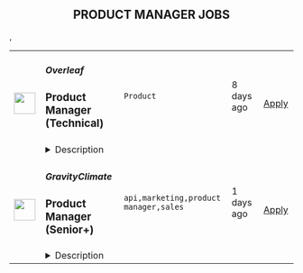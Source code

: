 <div align="center"><h2>PRODUCT MANAGER JOBS</h2></div><table><tr>
                <td width="100" height="100" rowspan="2">
                    <img src="https://wwr-pro.s3.amazonaws.com/logos/0083/6259/logo.gif" width="38px" height="auto">
                </td>
                <td width="300">
                    <h5>Overleaf</h5>
                    <h3> Product Manager (Technical)</h3>
                </td>
                <td width="300">
                    <code>Product</code>
                </td>
                <td width="200">
                <text>8 days ago</text>
                </td>
                <td width="100" rowspan="2">
                <a href="https://weworkremotely.com/listings/overleaf-product-manager-technical-2" align="right" target="_blank">Apply</a>
                </td>
            </tr>
            <tr>
                <td colspan="3">
                <details><summary>Description</summary>
                <img src="https://we-work-remotely.imgix.net/logos/0083/6259/logo.gif?ixlib=rails-4.0.0&w=50&h=50&dpr=2&fit=fill&auto=compress" />

<p>
  <strong>Headquarters:</strong> London, England, United Kingdom
    <br /><strong>URL:</strong> <a href="https://www.overleaf.com">https://www.overleaf.com</a>
</p>

<p><strong>About Us</strong></p>
<p>Overleaf is a scaleup and social enterprise that builds modern collaborative authoring tools for scientists — like Google Docs for Science. We make an online, real-time collaborative editor for papers, theses and other documents written in the LaTeX markup language.</p>
<p>We have over 11 million registered users from around the world, over 400,000 people use our platform each day and we host over 100 million user-created projects. Our company is growing and we are looking for a Product Manager to lead our discovery and development initiatives related to our product expansion, and beyond.</p>
<p>We've been recognised as one of the<a href="https://www.overleaf.com/blog/overleaf-recognized-as-one-of-the-uks-top-100-fastest-growing-businesses" class="external"> UK's top 100 fastest growing businesses</a> and included in the <a href="https://www.overleaf.com/blog/overleaf-makes-the-febe-growth-100-list" class="external">FEBE Growth 100 list</a>. We were <a href="https://www.overleaf.com/blog/overleaf-named-2020-saas-awards-winner" class="external"> Best SaaS for Nonprofits or Education</a> in the 2020 SaaS Awards Program, and a finalist in the <a href="https://www.overleaf.com/blog/overleaf-named-finalist-in-digital-leaders-impact-awards-2022" class="external">Digital Leaders Impact Awards 2022</a>. We're part of the<a href="https://www.digital-science.com/" class="external"> Digital Science</a> family of science, health and ed-tech companies.</p>
<p><strong>The Product Team</strong></p>
<p>We are an interdisciplinary team made of product managers, UX designers and data analysts. We are a growing team of 12, with most people joining in 2021. The team is small enough that everyone has a few hats to wear, but large enough that we have experts who can guide the rest of the team in their area, such as User Research, User Experience or Analytics. Some of us come from a teaching background, or marketing, engineering, QA and more disciplines, which gives the team its unique flavour. </p>
<p>Our team's mission is to <em>explore the future of Overleaf through data, design and research</em>.</p>
<p><strong>Your New Role</strong></p>
<p>We are looking to hire a Product Manager to lead our discovery and development initiatives related to our product expansion, and beyond (integrations, API, etc). You will take ownership of researching, understanding and delivering value to our users, enhancing their workflows for both our hosted SaaS and on-premises solutions. As part of a Product Trio (Product, UX, Engineering - plus others), you will map opportunities using product discovery methods and shape your own roadmap and KPIs. You will lead on projects related to your area of expertise from start to finish. This will usually involve: </p>
<p><strong>Understanding user needs:</strong></p>
<ul> <li>Carry out primary research to understand users and their pain points, identifying opportunities to address them.</li> <li>Nurture and grow our rich database of user insights, mining data as needed and present it to stakeholders in various contexts.</li> <li>Based on research insights, formulate hypotheses to be tested with a variety of qualitative and quantitative methods.</li> </ul>
<p><strong>Shaping and developing solutions:</strong></p>
<ul> <li>Shape a vision, define the problem and align the team with clear goals, objectives and user stories.</li> <li>Map and test assumptions with a variety of qualitative and quantitative methods.</li> <li>Distil existing user research data to support the team in making the right decisions.</li> <li>Work closely with UX designers, data analysts and engineers throughout the release process, from shaping to building, testing and releasing.</li> <li>Clearly define measures of success for A/B testing, balancing the need for accuracy with shipping value to users quickly.</li> <li>Recognise and celebrate success regularly when things go well, while fostering a growth mindset when things don't go so well.</li> <li>Lead and facilitate planning sessions with your team to prioritise work, often applying decision-making frameworks (e.g. RICE).</li> <li>Keep other stakeholders informed as progress is made, through regular demos, Show &amp; Tells and presentations.</li> </ul>
<p><strong>Understanding the Business:</strong> </p>
<ul> <li>Develop and manage a solid product roadmap for your core area.</li> <li>Map opportunities and manage input from your stakeholders to enhance our offering on an ongoing basis.</li> <li>Clearly communicate our roadmap and product changes in advance of their launch and help them manage communications to customers.</li> <li>Take part in customer onboarding sessions, webinars and/or sales negotiations and use these opportunities to conduct user research.</li> </ul>
<p><strong>Work closely with other departments to:</strong></p>
<ul> <li>Help them access and understand product information (e.g. releases for our On-Premises product, key features, product roadmap). </li> <li>Explain technical dependencies and how they may affect our roadmap.</li> <li>Help them access product data/metrics that can provide useful insights for their departments.</li> <li>Bring the user perspective in meetings and engage stakeholders with our continuous user research efforts and insights.</li> </ul>
<p><strong>Strategy and planning: </strong></p>
<ul> <li>You will input and contribute to the main product roadmap and take part in planning meetings on an ongoing basis. </li> <li>You will develop a set of strategic goals and KPIs for your core area on an annual basis, updating stakeholders on progress throughout the year.</li> </ul>
<p><br></p>
<p>As part of the Product team at Overleaf, you will be helping to make Overleaf the go-to place for scientific writing.</p>
<p><strong>How We Hire</strong></p>
<p>The stages in our hiring process are typically:</p>
<ol> <li>We will aim to update you on the status of your application within 10 working days from when we receive it.</li> <li>We'll schedule a 30-minute call for a discussion with 2 members of the team to discuss the role and your experience, to see if they look like a good fit.</li> <li>We'll schedule a more in-depth interview with a product trio (PM, UX, Dev), which is typically 90 minutes, in which we also discuss a technical task sent in advance.</li> <li>The last stage will be to meet with our CTO &amp; Co-Founder plus another Product Manager so you get to know the team better.</li> <li>We'll make an offer. We usually interview in batches, so there may be a short delay while we interview other candidates, but we will keep you informed throughout the process.</li> </ol>
<p>If you have a deadline, please let us know in your application, and we will try to be accommodating.</p>
<p><strong>Requirements</strong></p>
<p>To do this job well you'll need to:</p>
<ul> <li> <strong>Have a user-centred mindset. </strong>You are eager to learn about pain points, needs and desires of users, identifying the best opportunities to develop a product that delights them.</li> <li> <strong>Be experienced in Product Management as a discipline.</strong>You can switch from engaging with stakeholders to resolving technical trade-offs with the Engineering team, always bringing the focus back on our long-term vision and delivering value to our users.</li> <li> <strong>Be technical. </strong>You are familiar with LaTeX or willing to learn about LaTeX and its use within academia and industry. You also understand the difference between a SaaS product and its on-premises counterpart, including their underpinning technologies, e.g. Docker.</li> <li> <strong>Be commercially minded.</strong> You have commercial experience within a B2C SaaS product and/or Enterprise. For example, you are able to read user research insights through a commercial lens, with a view to grow the business while shipping value to users.</li> <li>Be based in the UK, Europe (EU member state), Canada, or US</li> <li>Usually be available in our core hours, 2pm-5pm UK time</li> </ul>
<p><strong>Benefits</strong></p>
<ul> <li>Remote and flexible working.</li> <li>Salary up to £50-75k per year, depending on experience.</li> <li>You would join a small, dedicated and growing team.</li> <li>We organize company and team meetups several times a year for valuable face-to-face time.</li> <li>We'll provide a new Mac, PC or Linux laptop, along with a stipend for other equipment.</li> <li>We provide a training budget and allocate time for training; many of us choose to attend relevant industry conferences or buy training materials.</li> <li>We run regular<a href="https://www.overleaf.com/blog/overleafs-remote-hackathon-revisited-one-year" class="external"> remote hackathons</a> to keep learning and experimenting.</li> <li>We run a weekly internal seminar series with short talks from staff about their work or personal projects, new technologies and techniques.</li> <li>Additional benefits package varies by country. Please ask us.</li> </ul>
<p>We're an equal opportunity employer. All applicants will be considered for employment without attention to race, colour, religion, sex, sexual orientation, gender identity, national origin, veteran or disability status. Underrepresented groups often do not apply and we encourage them even if they do not meet all the requirements.</p>

<p><strong>To apply:</strong> <a href="https://weworkremotely.com/remote-jobs/overleaf-product-manager-technical-2">https://weworkremotely.com/remote-jobs/overleaf-product-manager-technical-2</a></p>

                </details>
                </td>
            </tr>,<tr>
                <td width="100" height="100" rowspan="2">
                    <img src="https://wwr-pro.s3.amazonaws.com/logos/0064/5762/logo.gif" width="38px" height="auto">
                </td>
                <td width="300">
                    <h5>WalletConnect</h5>
                    <h3> Product Manager - Cloud</h3>
                </td>
                <td width="300">
                    <code>Product</code>
                </td>
                <td width="200">
                <text>8 days ago</text>
                </td>
                <td width="100" rowspan="2">
                <a href="https://weworkremotely.com/remote-jobs/walletconnect-product-manager-cloud" align="right" target="_blank">Apply</a>
                </td>
            </tr>
            <tr>
                <td colspan="3">
                <details><summary>Description</summary>
                <img src="https://we-work-remotely.imgix.net/logos/0064/5762/logo.gif?ixlib=rails-4.0.0&w=50&h=50&dpr=2&fit=fill&auto=compress" />

<p>
  <strong>Headquarters:</strong> USA
    <br /><strong>URL:</strong> <a href="https://walletconnect.com">https://walletconnect.com</a>
</p>

<div>WalletConnect is the web3 communications protocol. We began with a single API, and are now building a suite of web3 SDK’s including Web3Modal, Web3Wallet, Web3Inbox, and more. We recently raised our $11M Series A from USV, 1kx, Coinbase and other leading investors, and are looking to grow.<br><br>To learn more about our plans to create a multi-API messaging network for web3, take a look at our presentation at <a href="https://www.youtube.com/watch?v=LeG6p6-1E30"><strong>EthCC</strong></a>.<br><br><strong>The Role<br></strong><br>
</div><div>We’re looking for a talented product manager to join our Cloud team and help onboard the next batch of web3 wallets and dapps to the WalletConnect protocol. This role is a hybrid product manager and customer success role where both technical and support skills are needed. You'll be working internally with our product, business and engineering teams and externally with wallets and dapps to ensure a seamless experience.<br><br><strong>Responsibilities:<br></strong><br>
</div><ul>
<li>Responsible for ecosystem usage and adoption of the WalletConnect Cloud (cloud.walletconnect.com)</li>
<li>Coordinate with our partners including Metamask, Uniswap, Rainbow, Trust Wallet, and OpenSea to ensure their Cloud experience is seamless</li>
<li>Manage and moderate the WalletConnect Explorer registries and submissions</li>
<li>Manage inbound integration requests across Github, Discord, Slack, and Telegram, then prioritize opportunities across a range of partners.</li>
<li>Triage and respond to Cloud issues reported and prioritize the product backlog, ensuring that the development team always has a clear understanding of what needs to be built</li>
<li>Ensure the success of existing and new integration partners to incorporate feedback, bug reports, or technical issues, and pass this on to product and engineering teams, improving the product iteration/improvement cycle.</li>
<li>Build out the processes to ensure that integration partners have consistently excellent customer experience.</li>
<li>Own the product requirements for cloud.walletconnect.com and explorer.walletconnect.com</li>
</ul><div>
<strong>Must have:<br></strong><br>
</div><ul>
<li>At least 2 years of experience at a tech company, having managed products, or as a software engineer, or worked in customer support or other tech-focused roles</li>
<li>Passion for web3</li>
<li>Hands-on experience using wallets and dapps. This position requires downloading and testing apps for quality and compatibility testing.</li>
<li>Excellent problem-solving and analytical skills to identify opportunities or understand and address potential technical and business issues</li>
<li>Experience managing client relationships</li>
<li>Excellent written, editing, speaking, and research skills</li>
</ul><div>
<br><br>
</div><div>
<strong>Nice to have:<br></strong><br>
</div><ul>
<li>Experience in product, or customer support roles</li>
<li>A proven ability to thrive in rapidly evolving high growth-startups</li>
<li>An understanding of product analytics and how to use it to drive decision making</li>
<li>QA experience</li>
<li>Crypto / Blockchain experience</li>
<li>Comfortable working remotely</li>
</ul><div><br></div><div>
<strong>What WalletConnect offers:<br></strong><br>
</div><ul>
<li>Fully remote position</li>
<li>Remote work allowance</li>
<li>Company equity</li>
<li>Token offering</li>
<li>Salary $60-80k USD</li>
</ul>

<p><strong>To apply:</strong> <a href="https://weworkremotely.com/remote-jobs/walletconnect-product-manager-cloud">https://weworkremotely.com/remote-jobs/walletconnect-product-manager-cloud</a></p>

                </details>
                </td>
            </tr>,<tr>
                <td width="100" height="100" rowspan="2">
                    <img src="https://wwr-pro.s3.amazonaws.com/logos/0071/4151/logo.gif" width="38px" height="auto">
                </td>
                <td width="300">
                    <h5>A.Team</h5>
                    <h3> Senior Independent Product Manager/Product Designer ($110-$190/hr)</h3>
                </td>
                <td width="300">
                    <code>Product</code>
                </td>
                <td width="200">
                <text>452 days ago</text>
                </td>
                <td width="100" rowspan="2">
                <a href="https://weworkremotely.com/remote-jobs/a-team-senior-independent-product-manager-product-designer-110-190-hr" align="right" target="_blank">Apply</a>
                </td>
            </tr>
            <tr>
                <td colspan="3">
                <details><summary>Description</summary>
                <img src="https://we-work-remotely.imgix.net/logos/0071/4151/logo.gif?ixlib=rails-4.0.0&w=50&h=50&dpr=2&fit=fill&auto=compress" />

<p>
  <strong>Headquarters:</strong> NYC, SF, and TLV
    <br /><strong>URL:</strong> <a href="https://build.a.team/wwrfastrackreferral">https://build.a.team/wwrfastrackreferral</a>
</p>

<div>
<a href="https://build.a.team/wwrproductmgrfasttrack">A·Team</a> is a VC-backed, stealth, application-only home on the internet for Senior Product Managers &amp; Product Designers (along with developers &amp; UX/UI folks) to team up with the best companies on their next big thing. <br><br>After talking with hundreds of independent engineers, designers, and product folks, we heard over and over that finding vetted, high-quality, consistent clients is hard, and projects are often too small to be rewarding. A·Team matches small teams of the most talented builders in the world with companies backed by a16z, YC, Softbank, General Catalyst, etc. on a contract basis for many of their most important initiatives. We quietly launched in May 2020, and have helped A·Teamers earn $11.4+ million since.<br><br>As part of A·Team, you can expect:</div><ul>
<li>
<strong>High-paying, meaningful client missions (where you'd lead Product) with the most audacious companies</strong> sent your way; generally $110-$190/hr, with vetted, fascinating clients doing work that matters. We're picky about who we partner with; new clients only come in via trusted referral. We've worked with Lyft, McGraw Hill, ClearCo, irl.com, the former CEO of Waze, the leading vaccine production software, several new unicorns we can't say here, and dozens of startups backed by a16z/YC/Softbank/etc.</li>
<li>
<strong>Work alongside friends old &amp; new: </strong>our niche is small/diverse product teams, since clients with larger budgets and higher-impact work tell us they want teams, not individuals. Of course, we keep friends together whenever we can.</li>
<li>
<strong>Full autonomy:</strong> say "no" to things that don't excite you. The most talented builders often juggle a few things at once, so there's never pressure to join an A·Team mission if you don't have the bandwidth. If we're no longer a fit, it's easy to leave or pause too. </li>
<li>
<strong>Small, curated, off-the-record gatherings:</strong> for conversations hard to have elsewhere. Long-term, we're creating micro-communities for the world's top builders to become friends around the things they care about.</li>
<li>
<strong>Keep 100% of what you earn: </strong>if you charge $130/hr, you get $130/hr. A·Team makes money by charging a small, flat, transparent platform fee on <em>top</em> of your rate.</li>
</ul><div>
<br><strong>How to apply:<br></strong>Go here: <a href="https://build.a.team/wwrproductmgrfasttrack">https://build.a.team/wwrproductmgrfasttrack</a> + mention WWR under how you heard about A·Team. No resume or cover letter needed; we respect your time so the application is short. We're also much more interested in seeing what you've made, and excited to chat more if there’s a fit.<br><strong><br>What you’ll do:</strong>
</div><ul>
<li>Once part of A.Team, you’ll regularly be invited to be the lead Product manager/designer for impactful missions that match your interests, which you can accept or decline. Take your pick from early-stage incubations with world-class founders, to fast-growing super-funded companies, to old-school non-tech incumbents looking to build as a tech giant would.</li>
<li>Missions usually involve building an ambitious piece of software from 0 to 1 as part of a small 3-4 person team. </li>
<li>You’ll be paid to scope it out, give the client options, guide strategy, and execute on the selected solution. Sometimes the client has a clear vision, sometimes not; which is why A.Team builders tend to be senior folks who can work together to find the right direction. </li>
</ul><div>
<br><strong>Who A</strong>·<strong>Team is for:</strong>
</div><ul>
<li>Senior Product Managers/Designers who left large companies and high-growth startups to pursue their craft with autonomy.</li>
<li>Those who prefer consistent contract work over a full-time role, who want to create a variety of new products alongside other top-tier builders.</li>
<li>The majority of A.Teamers spend most of their time doing independent work, but a sizeable percentage are either employed full-time (but testing out client work), bootstrapping a side project, or looking for their next big thing.</li>
</ul><div>
<br><strong>Who A</strong>·<strong>Team is </strong><strong><em>not</em></strong><strong> for:</strong>
</div><ul>
<li>People looking for small gigs.</li>
<li>Folks looking to build simple wordpress/wix/squarespace-style websites.</li>
<li>Those still early in their careers and recent university/bootcamp grads (at least not yet).</li>
</ul><div>
<br><strong>Our long-term vision:<br></strong><a href="https://build.a.team/wwrproductmgrfasttrack"><span>A·Team</span></a> is a new type of company for a new kind of independent software builders. We call them "unhirables": people who traditional companies couldn’t hire full-time even if they wanted to, but who want to do their most meaningful work with their favorite people in small, autonomous, distributed expert teams. </div><div>
<br>To help us secure amazing missions, we raised $5 million+ (not public, yet) from NFX, Village Global, and Box Group, along with the former CEO of Upwork, the founders of Fiverr and Lemonade, Apple's Global Head of Recruiting, YC Partner Aaron Harris, Wharton's Adam Grant, and Duke's Dan Ariely.</div>

<p><strong>To apply:</strong> <a href="https://weworkremotely.com/remote-jobs/a-team-senior-independent-product-manager-product-designer-110-190-hr">https://weworkremotely.com/remote-jobs/a-team-senior-independent-product-manager-product-designer-110-190-hr</a></p>

                </details>
                </td>
            </tr>,<tr>
                <td width="100" height="100" rowspan="2">
                    <img src="https://remotive.com/job/1556173/logo" width="38px" height="auto">
                </td>
                <td width="300">
                    <h5>Joinforage</h5>
                    <h3>Product Manager, New Verticals</h3>
                </td>
                <td width="300">
                    <code>marketing,product manager,recruiter,growth</code>
                </td>
                <td width="200">
                <text>1 days ago</text>
                </td>
                <td width="100" rowspan="2">
                <a href="https://remotive.com/remote-jobs/product/product-manager-new-verticals-1556173" align="right" target="_blank">Apply</a>
                </td>
            </tr>
            <tr>
                <td colspan="3">
                <details><summary>Description</summary>
                <div class="h2">About Us:</div>
<p style="min-height: 1.5em;">Forage is a mission-driven payments company helping merchants accept EBT/SNAP payments online and enabling 42 million Americans to spend their food benefits on the internet. 1 in 8 Americans rely on SNAP assistance, and less than 0.05% of grocers currently accept EBT online. </p>
<p style="min-height: 1.5em;">In Aug. 2022 Forage received Series A funding of $22 million. As of the beginning of 2023 we have a strong team of 25 individuals with a remote-first mindset and  team members spread across North America. We look forward to strategic growth in 2023 and beyond, come Forage with us!</p>
<p style="min-height: 1.5em;"> </p>
<p style="min-height: 1.5em;"><strong>Who we’re looking for</strong></p>
<p style="min-height: 1.5em;">We are looking for a passionate Product Manager to explore and build new verticals at Forage. This is a critical role where you would drive product strategy and execution in a highly complex and regulated space. </p>
<p style="min-height: 1.5em;"> </p>
<p style="min-height: 1.5em;"><strong>At Forage, you’ll have the opportunity to</strong></p>
<ul style="">
<li style="">
<p style="min-height: 1.5em;">Make an impact by helping people with low to no income get access to basic needs</p>
</li>
<li style="">
<p style="min-height: 1.5em;">Own product strategy from ideation to launch and beyond</p>
</li>
<li style="">
<p style="min-height: 1.5em;">Work in a remote-first fun environment with talented people</p>
</li>
</ul>
<p style="min-height: 1.5em;"> </p>
<p style="min-height: 1.5em;"><strong>Key responsibilities</strong></p>
<ul style="">
<li style="">
<p style="min-height: 1.5em;">Conduct market research to understand opportunity and competitive landscape</p>
</li>
<li style="">
<p style="min-height: 1.5em;">Work with payments and government industry leaders to assess potential licensing and partnerships</p>
</li>
<li style="">
<p style="min-height: 1.5em;">Lead product strategy and get buy-in from internal and external stakeholders</p>
</li>
<li style="">
<p style="min-height: 1.5em;">Define the product roadmap and prioritize what we need to build now versus later</p>
</li>
<li style="">
<p style="min-height: 1.5em;">Write and refine thorough technical product requirements</p>
</li>
<li style="">
<p style="min-height: 1.5em;">Build pilots for early-stage products with long-term platform thinking</p>
</li>
<li style="">
<p style="min-height: 1.5em;">Work closely with merchants, operations, and marketing to launch</p>
</li>
<li style="">
<p style="min-height: 1.5em;">Define and measure metrics, incorporate learnings into future product development</p>
</li>
</ul>
<p style="min-height: 1.5em;"> </p>
<p style="min-height: 1.5em;"><strong>Preferred qualifications</strong></p>
<ul style="">
<li style="">
<p style="min-height: 1.5em;">4+ years of experience leading product from discovery to launch</p>
</li>
<li style="">
<p style="min-height: 1.5em;">Familiarity with financial products</p>
</li>
<li style="">
<p style="min-height: 1.5em;">Experience building new product verticals into business lines</p>
</li>
<li style="">
<p style="min-height: 1.5em;">Ability to see the big picture to form long-term product strategy</p>
</li>
<li style="">
<p style="min-height: 1.5em;">Ability to create and develop external partnerships</p>
</li>
<li style="">
<p style="min-height: 1.5em;">Track record of executing large-scale launches that grow</p>
</li>
</ul>
<p style="min-height: 1.5em;"> </p>
<p style="min-height: 1.5em;"><strong>Our Offer</strong></p>
<p style="min-height: 1.5em;">As of 12/19/22, if we hire you in San Francisco, your base salary would fall within the bands below. Please keep in mind that the equity portion of your offer is <em>not</em> included in these numbers and represents a significant part of your total compensation.</p>
<ul style="">
<li style="">
<p style="min-height: 1.5em;">Base Compensation:</p>
<ul style="">
<li style="">
<p style="min-height: 1.5em;">Senior Product Manager I: $129,000 - $160,000 base</p>
</li>
<li style="">
<p style="min-height: 1.5em;">Senior Product Manager II: $140,000 - $185,000 base</p>
</li>
</ul>
</li>
</ul>
<ul style="">
<li style="">
<p style="min-height: 1.5em;">Meaningful work that makes a positive impact on our society.</p>
</li>
<li style="">
<p style="min-height: 1.5em;">Competitive compensation: salary, equity, and benefits.</p>
</li>
<li style="">
<p style="min-height: 1.5em;">A remote-first work environment with opportunity for onsite meetings.</p>
</li>
<li style="">
<p style="min-height: 1.5em;">A fun and caring environment that prioritizes transparency, growth, and ownership.</p>
</li>
<li style="">
<p style="min-height: 1.5em;">A talented, diverse, high-achieving, and humble team with diverse backgrounds and viewpoints.</p>
</li>
</ul>
<p style="min-height: 1.5em;"> </p>
<p style="min-height: 1.5em;">We aim to review every application within 72 hours of submission and provide feedback on each of your interviews within 48 hours of completion. If you don't hear from us, please reach out to your recruiter or careers@joinforage.com directly to get an update on your candidacy.</p>
<img src="https://remotive.com/job/track/1556173/blank.gif?source=public_api" alt=""/>
                </details>
                </td>
            </tr>,<tr>
                <td width="100" height="100" rowspan="2">
                    <img src="https://remotive.com/job/1563009/logo" width="38px" height="auto">
                </td>
                <td width="300">
                    <h5>GravityClimate</h5>
                    <h3>Product Manager (Senior+)</h3>
                </td>
                <td width="300">
                    <code>api,marketing,product manager,sales</code>
                </td>
                <td width="200">
                <text>1 days ago</text>
                </td>
                <td width="100" rowspan="2">
                <a href="https://remotive.com/remote-jobs/product/product-manager-senior-1563009" align="right" target="_blank">Apply</a>
                </td>
            </tr>
            <tr>
                <td colspan="3">
                <details><summary>Description</summary>
                <p style="min-height: 1.5em;"> </p>
<p style="min-height: 1.5em;">Who We Are</p>
<p style="min-height: 1.5em;">Gravity Climate is a venture-backed startup that helps industrial businesses and their supply chain partners manage and reduce their carbon footprint. We’re building a software platform that makes it easy and cost-effective for companies to measure their emissions, decarbonize their operations, and promote their sustainability efforts. Together with our customers, our mission is to rapidly accelerate industrial decarbonization. Visit our <a href="https://www.gravityclimate.com/team" rel="nofollow" target="_blank">team page</a> for more about our company and values.</p>
<p style="min-height: 1.5em;"> </p>
<p style="min-height: 1.5em;">The Opportunity</p>
<p style="min-height: 1.5em;">You will be an early member of a rapidly growing product team, with ownership over more than a roadmap. This role will likely be player/coach, split between individual contributorship and helping hire and mentor a growing product and engineering organization. Working closely with Engineering, Science, and Marketing teams, you will own the roadmap for new product offerings. You’ll speak frequently with customers at all stages of their sustainability journeys to shape solutions that address their immediate environmental needs while anticipating broader functionalities in this rapidly evolving market. As an early member of the team, you will play a transformational role in our company culture while spearheading the product roadmap Gravity follows for years to come.</p>
<p style="min-height: 1.5em;"> </p>
<p style="min-height: 1.5em;">This role is for Senior Product Managers and up, with no cap on seniority.</p>
<p> </p>
<p style="min-height: 1.5em;"> </p>
<p style="min-height: 1.5em;"><strong>Qualifications &amp; Skills</strong></p>
<p> </p>
<ul style="">
<li style="">
<p style="min-height: 1.5em;">Historical B2B product experience.</p>
</li>
<li style="">
<p style="min-height: 1.5em;">Excellent presentation and communication skills.</p>
</li>
<li style="">
<p style="min-height: 1.5em;">Technical aptitude to enable collaboration with engineering.</p>
</li>
<li style="">
<p style="min-height: 1.5em;">Revenue-oriented experience and ability to work alongside sales to understand and sell into customers' operational leaders' needs.</p>
</li>
<li style="">
<p style="min-height: 1.5em;">Autonomy; comfort working in semi-structured environments.</p>
</li>
<li style="">
<p style="min-height: 1.5em;">Ability to work cross-functionally and contribute to the overall development of a rapidly scaling company.</p>
</li>
</ul>
<p style="min-height: 1.5em;"> </p>
<p style="min-height: 1.5em;"><strong>Nice to Have</strong></p>
<p> </p>
<ul style="">
<li style="">
<p style="min-height: 1.5em;">Historical experience mentoring and growing a product team.</p>
</li>
<li style="">
<p style="min-height: 1.5em;">Comfort managing API product development.</p>
</li>
<li style="">
<p style="min-height: 1.5em;">Experience working in sustainability or ESG.</p>
</li>
<li style="">
<p style="min-height: 1.5em;">Knowledge of industrial customers' systems, emissions profiles, and/or business needs.</p>
</li>
</ul>
<p style="min-height: 1.5em;"> </p>
<p style="min-height: 1.5em;"><strong>Gravity provides</strong></p>
<p> </p>
<ul style="">
<li style="">
<p style="min-height: 1.5em;">Foundational impact at a company transforming industrial sustainability.</p>
</li>
<li style="">
<p style="min-height: 1.5em;">Competitive salary.</p>
</li>
<li style="">
<p style="min-height: 1.5em;">Outstanding health, vision, dental, and life insurance.</p>
</li>
<li style="">
<p style="min-height: 1.5em;">Meaningful equity.</p>
</li>
<li style="">
<p style="min-height: 1.5em;">Unlimited PTO.</p>
</li>
</ul>
<p style="min-height: 1.5em;"> </p>
<p style="min-height: 1.5em;">Thank you for your interest in Gravity!</p>
<p> </p>
<img src="https://remotive.com/job/track/1563009/blank.gif?source=public_api" alt=""/>
                </details>
                </td>
            </tr></table>